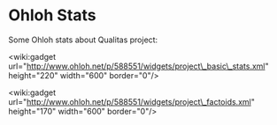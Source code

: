 # Ohloh Stats #

Some Ohloh stats about Qualitas project:

&lt;wiki:gadget url="http://www.ohloh.net/p/588551/widgets/project\_basic\_stats.xml" height="220" width="600" border="0"/&gt;

&lt;wiki:gadget url="http://www.ohloh.net/p/588551/widgets/project\_factoids.xml" height="170" width="600" border="0"/&gt;